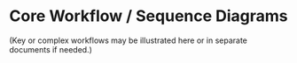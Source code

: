 # Core Workflow / Sequence Diagrams

(Key or complex workflows may be illustrated here or in separate documents if needed.)
